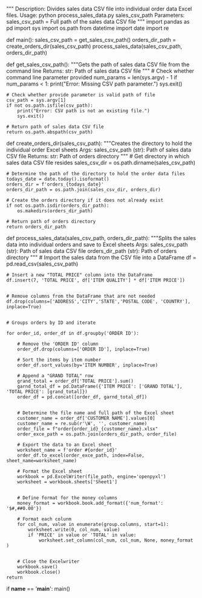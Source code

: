 """ 
Description: 
  Divides sales data CSV file into individual order data Excel files.
Usage:
  python process_sales_data.py sales_csv_path
Parameters:
  sales_csv_path = Full path of the sales data CSV file
"""
import pandas as pd
import sys
import os.path
from datetime import date
import re

def main():
    sales_csv_path = get_sales_csv_path()
    orders_dir_path = create_orders_dir(sales_csv_path)
    process_sales_data(sales_csv_path, orders_dir_path)

def get_sales_csv_path():
    """Gets the path of sales data CSV file from the command line
    Returns:
        str: Path of sales data CSV file
    """
    # Check whether command line parameter provided
    num_params = len(sys.argv) - 1
    if num_params < 1:
        print("Error: Missing CSV path parameter.")
        sys.exit()

    # Check whether provide parameter is valid path of file
    csv_path = sys.argv[1]
    if not os.path.isfile(csv_path):
        print("Error: CSV path is not an existing file.")
        sys.exit()

    # Return path of sales data CSV file
    return os.path.abspath(csv_path) 


def create_orders_dir(sales_csv_path):
    """Creates the directory to hold the individual order Excel sheets
    Args:
        sales_csv_path (str): Path of sales data CSV file
    Returns:
        str: Path of orders directory
    """
    # Get directory in which sales data CSV file resides
    sales_csv_dir = os.path.dirname(sales_csv_path)


    # Determine the path of the directory to hold the order data files
    todays_date = date.today().isoformat()
    orders_dir = f'orders_{todays_date}'
    orders_dir_path = os.path.join(sales_csv_dir, orders_dir)

    # Create the orders directory if it does not already exist
    if not os.path.isdir(orders_dir_path):
        os.makedirs(orders_dir_path)

    # Return path of orders directory
    return orders_dir_path

def process_sales_data(sales_csv_path, orders_dir_path):
    """Splits the sales data into individual orders and save to Excel sheets
    Args:
        sales_csv_path (str): Path of sales data CSV file
        orders_dir_path (str): Path of orders directory
    """
    # Import the sales data from the CSV file into a DataFrame
    df = pd.read_csv(sales_csv_path)


    # Insert a new "TOTAL PRICE" column into the DataFrame
    df.insert(7, 'TOTAL PRICE', df['ITEM QUALITY'] * df['ITEM PRICE'])


    # Remove columns from the DataFrame that are not needed
    df.drop(columns=['ADDRESS','CITY','STATE','POSTAL CODE', 'COUNTRY'], inplace=True)


    # Groups orders by ID and iterate 

    for order_id, order_df in df.groupby('ORDER ID'): 

        # Remove the 'ORDER ID' column
        order_df.drop(columns=['ORDER ID'], inplace=True)

        # Sort the items by item number
        order_df.sort_values(by='ITEM NUMBER', inplace=True)

        # Append a "GRAND TOTAL" row
        grand_total = order_df['TOTAL PRICE'].sum()
        garnd_total_df = pd.DataFrame({'ITEM PRICE': ['GRAND TOTAL'], 'TOTAL PRICE': [grand_total]})
        order_df = pd.concat([order_df, garnd_total_df])


        # Determine the file name and full path of the Excel sheet
        customer_name = order_df['CUSTOMER NAME'].values[0]
        customer_name = re.sub(r'\W', '', customer_name)
        order_file = f"order{order_id}_{customer_name}.xlsx"
        order_exce_path = os.path.join(orders_dir_path, order_file)

        # Export the data to an Excel sheet
        worksheet_name = f'order #{order_id}'
        order_df.to_excel(order_exce_path, index=False, sheet_name=worksheet_name)

        # Format the Excel sheet
        workbook = pd.ExcelWriter(file_path, engine='openpyxl')
        worksheet = workbook.sheets['Sheet1']


        # Define format for the money columns
        money_format = workbook.book.add_format({'num_format': '$#,##0.00'})

        # Format each colunm
        for col_num, value in enumerate(group.columns, start=1):
            worksheet.write(0, col_num, value)
            if 'PRICE' in value or 'TOTAL' in value:
                worksheet.set_column(col_num, col_num, None, money_format )


        # Close the Excelwriter 
        workbook.save()
        workbook.close()
    return

if __name__ == '__main__':
    main()
